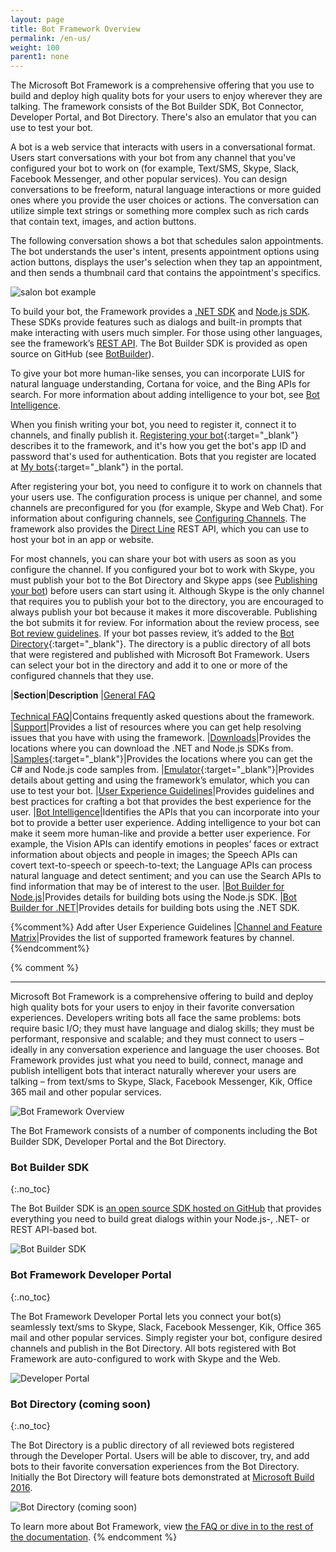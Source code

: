 ```yaml
---
layout: page
title: Bot Framework Overview
permalink: /en-us/
weight: 100
parent1: none
---
```




The Microsoft Bot Framework is a comprehensive offering that you use to build and deploy high quality bots for your users to enjoy wherever they are talking. The framework consists of the Bot Builder SDK, Bot Connector, Developer Portal, and Bot Directory. There's also an emulator that you can use to test your bot.

A bot is a web service that interacts with users in a conversational format. Users start conversations with your bot from any channel that you've configured your bot to work on (for example, Text/SMS, Skype, Slack, Facebook Messenger, and other popular services). You can design conversations to be freeform, natural language interactions or more guided ones where you provide the user choices or actions. The conversation can utilize simple text strings or something more complex such as rich cards that contain text, images, and action buttons.
 
The following conversation shows a bot that schedules salon appointments. The bot understands the user's intent, presents appointment options using action buttons, displays the user's selection when they tap an appointment, and then sends a thumbnail card that contains the appointment's specifics. 
 
![salon bot example](/en-us/images/connector/salon_bot_example.png)

To build your bot, the Framework provides a [.NET SDK](/en-us/csharp/builder/sdkreference/) and [Node.js SDK](/en-us/node/builder/overview/). These SDKs provide features such as dialogs and built-in prompts that make interacting with users much simpler. For those using other languages, see the framework’s [REST API](/en-us/connector/overview/). The Bot Builder SDK is provided as open source on GitHub (see [BotBuilder](https://github.com/Microsoft/BotBuilder)).

To give your bot more human-like senses, you can incorporate LUIS for natural language understanding, Cortana for voice, and the Bing APIs for search. For more information about adding intelligence to your bot, see [Bot Intelligence](/en-us/bot-intelligence/getting-started/).

When you finish writing your bot, you need to register it, connect it to channels, and finally publish it. [Registering your bot](https://dev.botframework.com/bots/new){:target="_blank"} describes it to the framework, and it's how you get the bot's app ID and password that's used for authentication. Bots that you register are located at [My bots]( https://dev.botframework.com/bots){:target="_blank"} in the portal. 

After registering your bot, you need to configure it to work on channels that your users use. The configuration process is unique per channel, and some channels are preconfigured for you (for example, Skype and Web Chat). For information about configuring channels, see [Configuring Channels](/en-us/csharp/builder/sdkreference/gettingstarted.html). The framework also provides the [Direct Line](/en-us/restapi/directline/) REST API, which you can use to host your bot in an app or website.

For most channels, you can share your bot with users as soon as you configure the channel. If you configured your bot to work with Skype, you must publish your bot to the Bot Directory and Skype apps (see [Publishing your bot](/en-us/directory/publishing/)) before users can start using it. Although Skype is the only channel that requires you to publish your bot to the directory, you are encouraged to always publish your bot because it makes it more discoverable. Publishing the bot submits it for review. For information about the review process, see [Bot review guidelines](/en-us/directory/review-guidelines/). If your bot passes review, it’s added to the [Bot Directory](https://bots.botframework.com/){:target="_blank"}. The directory is a public directory of all bots that were registered and published with Microsoft Bot Framework. Users can select your bot in the directory and add it to one or more of the configured channels that they use.

|**Section**|**Description**
|[General FAQ](/en-us/faq/)<br/><br/>[Technical FAQ](/en-us/technical-faq/)|Contains frequently asked questions about the framework.
|[Support](/en-us/support/)|Provides a list of resources where you can get help resolving issues that you have with using the framework.
|[Downloads](/en-us/downloads/)|Provides the locations where you can download the .NET and Node.js SDKs from.
|[Samples](https://github.com/Microsoft/BotBuilder-Samples){:target="_blank"}|Provides the locations where you can get the C# and Node.js code samples from.
|[Emulator](https://github.com/Microsoft/BotFramework-Emulator){:target="_blank"}|Provides details about getting and using the framework’s emulator, which you can use to test your bot.
|[User Experience Guidelines](/en-us/directory/best-practices/)|Provides guidelines and best practices for crafting a bot that provides the best experience for the user.
|[Bot Intelligence](/en-us/bot-intelligence/getting-started/)|Identifies the APIs that you can incorporate into your bot to provide a better user experience. Adding intelligence to your bot can make it seem more human-like and provide a better user experience. For example, the Vision APIs can identify emotions in peoples’ faces or extract information about objects and people in images; the Speech APIs can covert text-to-speech or speech-to-text; the Language APIs can process natural language and detect sentiment; and you can use the Search APIs to find information that may be of interest to the user.
|[Bot Builder for Node.js](/en-us/node/builder/overview/)|Provides details for building bots using the Node.js SDK.
|[Bot Builder for .NET](/en-us/csharp/builder/sdkreference/)|Provides details for building bots using the .NET SDK.

{%comment%}
Add after User Experience Guidelines
|[Channel and Feature Matrix](/en-us/matrix/)|Provides the list of supported framework features by channel.
{%endcomment%}


{% comment %}
**************************************************

Microsoft Bot Framework is a comprehensive offering to build and deploy high quality bots for your users to enjoy in their favorite conversation experiences. Developers writing bots all face the same problems: bots require basic I/O; they must have language and dialog skills; they must be performant, responsive and scalable; and they must connect to users – ideally in any conversation experience and language the user chooses. Bot Framework provides just what you need to build, connect, manage and publish intelligent bots that interact naturally wherever your users are talking – from text/sms to Skype, Slack, Facebook Messenger, Kik, Office 365 mail and other popular services. 

![Bot Framework Overview](/en-us/images/faq-overview/botframework_overview_july.png)

The Bot Framework consists of a number of components including the Bot Builder SDK, Developer Portal and the Bot Directory.

### Bot Builder SDK
{:.no_toc}

The Bot Builder SDK is [an open source SDK hosted on GitHub](https://github.com/Microsoft/BotBuilder) that provides everything you need to build great dialogs within your Node.js-, .NET- or REST API-based bot.

![Bot Builder SDK](/en-us/images/faq-overview/bot_builder_sdk_july.png)

### Bot Framework Developer Portal
{:.no_toc}

The Bot Framework Developer Portal lets you connect your bot(s) seamlessly text/sms to Skype, Slack, Facebook Messenger, Kik, Office 365 mail and other popular services. Simply register your bot, configure desired channels and publish in the Bot Directory. All bots registered with Bot Framework are auto-configured to work with Skype and the Web.

![Developer Portal](/en-us/images/faq-overview/developer_portal_july.png)

### Bot Directory (coming soon)
{:.no_toc}

The Bot Directory is a public directory of all reviewed bots registered through the Developer Portal. Users will be able to discover, try, and add bots to their favorite conversation experiences from the Bot Directory. Initially the Bot Directory will feature bots demonstrated at [Microsoft Build 2016](http://build.microsoft.com/).

![Bot Directory (coming soon)](/en-us/images/faq-overview/bot_directory_july.png)

To learn more about Bot Framework, view [the FAQ or dive in to the rest of the documentation](/en-us/faq/).
{% endcomment %}

